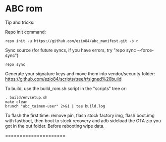 ABC rom
=====================

Tip and tricks:

Repo init command:

	repo init -u https://github.com/ezio84/abc_manifest.git -b r

Sync source (for future syncs, if you have errors, try "repo sync --force-sync")

	repo sync

Generate your signature keys and move them into vendor/security folder:
https://github.com/ezio84/scripts/tree/r/signed%20build

To build, use the build_rom.sh script in the "scripts" tree or:

	. build/envsetup.sh
	make clean
	brunch "abc_taimen-user" 2>&1 | tee build.log


To flash the first time: remove pin, flash stock factory img, flash boot.img with fastboot, then boot to stock recovery and adb sideload the OTA zip you got in the out folder. Before rebooting wipe data.


=====================
